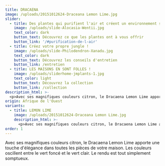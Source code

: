 ```yaml
---
title: DRACAENA
image: /uploads/20151012624-Draceana Lemon Lime.jpg
slider:
  - title: Des plantes qui purifient l'air et créent un environnement sain
    image: /uploads/slide-Alocasia-Wentii.jpg
    text_color: dark
    button_text: Découvrez ce que les plantes ont à vous offrir
    button_link: '/#purification-de-l-air'
  - title: Créez votre propre jungle !
    image: /uploads/slide-Philodendron-Xanadu.jpg
    text_color: dark
    button_text: Découvrez les conseils d'entretien
    button_link: /entretien
  - title: LES MAISONS EN SONT FOLLES !
    image: /uploads/sliderhome-jmplants-1.jpg
    text_color: light
    button_text: Découvrez la collection
    button_link: /collection
description_html: >-
  <p>Avec ses magnifiques couleurs citron, le Dracaena Lemon Lime apporte une touche d'élégance dans toutes les pièces de votre maison. Les couleurs oscillent entre le vert foncé et le vert clair. Le rendu est tout simplement somptueux.</p>
origin: Afrique de l'Ouest
variants:
  - title: LEMON LIME
    image: /uploads/20151012624-Draceana Lemon Lime.jpg
    description_html: >-
      <p>Avec ses magnifiques couleurs citron, le Dracaena Lemon Lime apporte une touche d'élégance dans toutes les pièces de votre maison. Les couleurs oscillent entre le vert foncé et le vert clair. Le rendu est tout simplement somptueux.</p>
order: 1
---
```


Avec ses magnifiques couleurs citron, le Dracaena Lemon Lime apporte une touche d'élégance dans toutes les pièces de votre maison. Les couleurs oscillent entre le vert foncé et le vert clair. Le rendu est tout simplement somptueux.